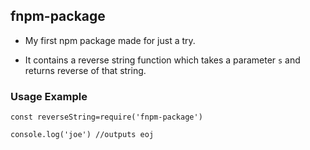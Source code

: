 ## fnpm-package

- My first npm package made for just a try.

- It contains a reverse string function which takes a parameter `s` and returns reverse of that string.



### Usage Example

```
const reverseString=require('fnpm-package')

console.log('joe') //outputs eoj
```
